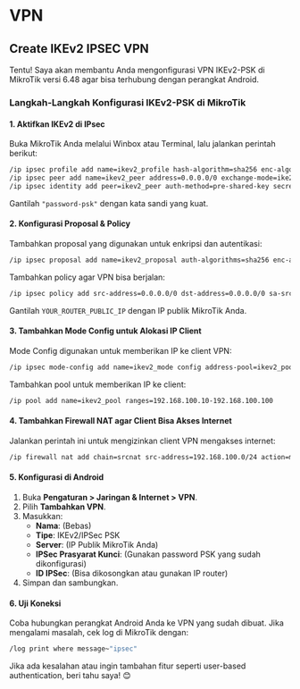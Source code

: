 # VPN

## Create IKEv2 IPSEC VPN

Tentu! Saya akan membantu Anda mengonfigurasi VPN IKEv2-PSK di MikroTik versi 6.48 agar bisa terhubung dengan perangkat Android.

### **Langkah-Langkah Konfigurasi IKEv2-PSK di MikroTik**

#### **1. Aktifkan IKEv2 di IPsec**

Buka MikroTik Anda melalui Winbox atau Terminal, lalu jalankan perintah berikut:

```sh
/ip ipsec profile add name=ikev2_profile hash-algorithm=sha256 enc-algorithm=aes-256,aes-128 dh-group=modp2048
/ip ipsec peer add name=ikev2_peer address=0.0.0.0/0 exchange-mode=ike2 passive=yes profile=ikev2_profile
/ip ipsec identity add peer=ikev2_peer auth-method=pre-shared-key secret="password-psk" generate-policy=port-override
```

Gantilah `"password-psk"` dengan kata sandi yang kuat.

#### **2. Konfigurasi Proposal & Policy**

Tambahkan proposal yang digunakan untuk enkripsi dan autentikasi:

```sh
/ip ipsec proposal add name=ikev2_proposal auth-algorithms=sha256 enc-algorithms=aes-256-cbc lifetime=30m pfs-group=modp2048
```

Tambahkan policy agar VPN bisa berjalan:

```sh
/ip ipsec policy add src-address=0.0.0.0/0 dst-address=0.0.0.0/0 sa-src-address=YOUR_ROUTER_PUBLIC_IP sa-dst-address=0.0.0.0 action=encrypt level=require proposal=ikev2_proposal
```

Gantilah `YOUR_ROUTER_PUBLIC_IP` dengan IP publik MikroTik Anda.

#### **3. Tambahkan Mode Config untuk Alokasi IP Client**

Mode Config digunakan untuk memberikan IP ke client VPN:

```sh
/ip ipsec mode-config add name=ikev2_mode config address-pool=ikev2_pool system-dns=yes
```

Tambahkan pool untuk memberikan IP ke client:

```sh
/ip pool add name=ikev2_pool ranges=192.168.100.10-192.168.100.100
```

#### **4. Tambahkan Firewall NAT agar Client Bisa Akses Internet**

Jalankan perintah ini untuk mengizinkan client VPN mengakses internet:

```sh
/ip firewall nat add chain=srcnat src-address=192.168.100.0/24 action=masquerade
```

#### **5. Konfigurasi di Android**

1. Buka **Pengaturan > Jaringan & Internet > VPN**.
2. Pilih **Tambahkan VPN**.
3. Masukkan:
   * **Nama**: (Bebas)
   * **Tipe**: IKEv2/IPSec PSK
   * **Server**: (IP Publik MikroTik Anda)
   * **IPSec Prasyarat Kunci**: (Gunakan password PSK yang sudah dikonfigurasi)
   * **ID IPSec**: (Bisa dikosongkan atau gunakan IP router)
4. Simpan dan sambungkan.

#### **6. Uji Koneksi**

Coba hubungkan perangkat Android Anda ke VPN yang sudah dibuat. Jika mengalami masalah, cek log di MikroTik dengan:

```sh
/log print where message~"ipsec"
```

Jika ada kesalahan atau ingin tambahan fitur seperti user-based authentication, beri tahu saya! 😊

